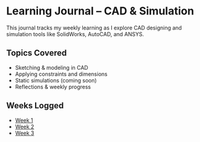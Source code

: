 # Learning Journal – CAD & Simulation

This journal tracks my weekly learning as I explore CAD designing and simulation tools like SolidWorks, AutoCAD, and ANSYS.

## Topics Covered
- Sketching & modeling in CAD
- Applying constraints and dimensions
- Static simulations (coming soon)
- Reflections & weekly progress

## Weeks Logged
- [Week 1](./Week_01.md) 
- [Week 2](Week-2_Drawing/README.md)
- [Week 3](Week-3_Drawings/README.md)
